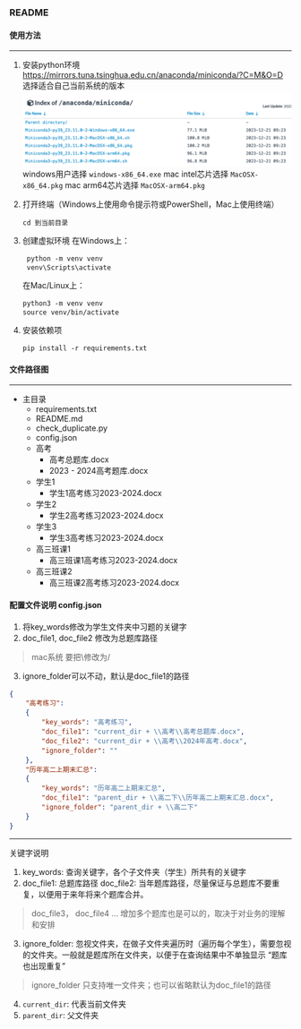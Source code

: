 
### README

#### 使用方法
---
1. 安装python环境
https://mirrors.tuna.tsinghua.edu.cn/anaconda/miniconda/?C=M&O=D
选择适合自己当前系统的版本
![清华大学镜像](<CleanShot 2023-12-26 at 11.36.57.png>)
windows用户选择 ``windows-x86_64.exe``
mac intel芯片选择 ``MacOSX-x86_64.pkg``
mac arm64芯片选择 ``MacOSX-arm64.pkg``


2. 打开终端（Windows上使用命令提示符或PowerShell，Mac上使用终端）
   ```shell
   cd 到当前目录
   ```

3. 创建虚拟环境
   在Windows上：
   ```shell
    python -m venv venv
    venv\Scripts\activate
   ```

    在Mac/Linux上：
    ```shell
    python3 -m venv venv
    source venv/bin/activate
    ```
  
  4. 安装依赖项
     ```shell
     pip install -r requirements.txt
     ```

#### 文件路径图
----
- 主目录
  - requirements.txt
  - README.md
  - check_duplicate.py
  - config.json
  - 高考
    - 高考总题库.docx
    - 2023 - 2024高考题库.docx
  - 学生1
    - 学生1高考练习2023-2024.docx
  - 学生2
    - 学生2高考练习2023-2024.docx
  - 学生3
    - 学生3高考练习2023-2024.docx
  - 高三班课1
    - 高三班课1高考练习2023-2024.docx
  - 高三班课2
    - 高三班课2高考练习2023-2024.docx

#### 配置文件说明 config.json
1. 将key_words修改为学生文件夹中习题的关键字
2. doc_file1, doc_file2 修改为总题库路径
  > mac系统 要把\\修改为/
3. ignore_folder可以不动，默认是doc_file1的路径
```json
{
    "高考练习": 
    {
        "key_words": "高考练习",
        "doc_file1": "current_dir + \\高考\\高考总题库.docx",
        "doc_file2": "current_dir + \\高考\\2024年高考.docx",
        "ignore_folder": ""
    },
    "历年高二上期末汇总": 
    {
        "key_words": "历年高二上期末汇总",
        "doc_file1": "parent_dir + \\高二下\\历年高二上期末汇总.docx",
        "ignore_folder": "parent_dir + \\高二下"
    }
}
```
----
关键字说明
1. key_words: 查询关键字，各个子文件夹（学生）所共有的关键字
2. doc_file1: 总题库路径
doc_file2: 当年题库路径，尽量保证与总题库不要重复，以便用于来年将来个题库合并。
> doc_file3， doc_file4 ... 增加多个题库也是可以的，取决于对业务的理解和安排

3. ignore_folder: 忽视文件夹，在做子文件夹遍历时（遍历每个学生），需要忽视的文件夹。一般就是题库所在文件夹，以便于在查询结果中不单独显示 “题库也出现重复”
> ignore_folder 只支持唯一文件夹；也可以省略默认为doc_file1的路径

4. ``current_dir``: 代表当前文件夹
5. ``parent_dir``: 父文件夹